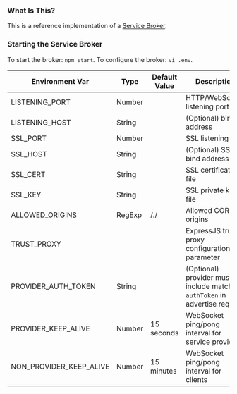 ### What Is This?
This is a reference implementation of a [Service Broker](https://github.com/ken107/service-broker/wiki/Specification).

### Starting the Service Broker
To start the broker: `npm start`.
To configure the broker: `vi .env`.

Environment Var | Type | Default Value | Description
--------------- | ---- | ----------- | -----------
LISTENING_PORT | Number | | HTTP/WebSocket listening port
LISTENING_HOST | String | | (Optional) bind address
SSL_PORT | Number | | SSL listening port
SSL_HOST | String | | (Optional) SSL bind address
SSL_CERT | String | | SSL certificate file
SSL_KEY | String | | SSL private key file
ALLOWED_ORIGINS | RegExp | /./ | Allowed CORS origins
TRUST_PROXY | | | ExpressJS trust proxy configuration parameter
PROVIDER_AUTH_TOKEN | String | | (Optional) provider must include matching `authToken` in advertise request
PROVIDER_KEEP_ALIVE | Number | 15 seconds | WebSocket ping/pong interval for service providers
NON_PROVIDER_KEEP_ALIVE | Number | 15 minutes | WebSocket ping/pong interval for clients

